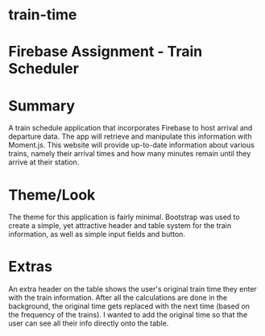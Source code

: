 # train-time

# Firebase Assignment - Train Scheduler


# Summary
A train schedule application that incorporates Firebase to host arrival and departure data. The app will retrieve and manipulate this information with Moment.js. This website will provide up-to-date information about various trains, namely their arrival times and how many minutes remain until they arrive at their station.

# Theme/Look
The theme for this application is fairly minimal. Bootstrap was used to create a simple, yet attractive header and table system for the train information, as well as simple input fields and button.


# Extras
An extra header on the table shows the user's original train time they enter with the train information. After all the calculations are done in the background, the original time gets replaced with the next time (based on the frequency of the trains). I wanted to add the original time so that the user can see all their info directly onto the table.
